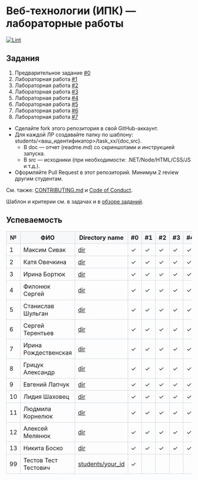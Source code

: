 
# Веб‑технологии (ИПК) — лабораторные работы

[![Lint](https://github.com/brstu/IPK-WT-P30/actions/workflows/lint.yml/badge.svg)](https://github.com/brstu/IPK-WT-P30/actions/workflows/lint.yml)

## Задания

1. Предварительное задание [#0](./tasks/task_00/readme.md)
2. Лабораторная работа [#1](./tasks/task_01/readme.md)
3. Лабораторная работа [#2](./tasks/task_02/readme.md)
4. Лабораторная работа [#3](./tasks/task_03/readme.md)
5. Лабораторная работа [#4](./tasks/task_04/readme.md)
6. Лабораторная работа [#5](./tasks/task_05/readme.md)
7. Лабораторная работа [#6](./tasks/task_06/readme.md)
8. Лабораторная работа [#7](./tasks/task_07/readme.md)


- Сделайте fork этого репозитория в свой GitHub-аккаунт.
- Для каждой ЛР создавайте папку по шаблону: students/<ваш_идентификатор>/task_xx/{doc,src}.
  - В doc — отчет (readme.md) со скриншотами и инструкцией запуска.
  - В src — исходники (при необходимости: .NET/Node/HTML/CSS/JS и т.д.).
- Оформляйте Pull Request в этот репозиторий. Минимум 2 review другим студентам.

См. также: [CONTRIBUTING.md](./CONTRIBUTING.md) и [Code of Conduct](./CODE_OF_CONDUCT.md).

Шаблон и критерии см. в задачах и в [обзоре заданий](./tasks/readme.md).

## Успеваемость 

| №  | ФИО | Directory name | #0 | #1 | #2 | #3 | #4 | #5 | #6 | #7 | #8 | #9 | #10 | #11 | #12 | #13 | #14 | #15 | #16 | Рейтинг |
|----|-----|-----------------|----|----|----|----|----|----|----|----|----|----|-----|-----|-----|-----|-----|-----|-----|---------|
| 1  |  Максим Сивак   | [dir](./students/MaksimSivak/) | ✓   | ✓   |  ✓  |  ✓  |  ✓  | ✓   |  ✓  |  ✓   |    |    |     |     |     |     |     |     |     |         |
| 2  |  Катя Овечкина   | [dir](./students/kateSaharok) | ✓   | ✓   |  ✓  |  ✓  |  ✓  | ✓  | ✓ | ✓    |    |    |     |     |     |     |     |     |     |         |
| 3  |  Ирина Бортюк   | [dir](./students/IrinaBartsiuk) | ✓   | ✓   |  ✓  |   ✓   |   ✓ |   ✓ |  ✓ |   ✓   |    |    |     |     |     |     |     |     |     |         |
| 4  |  Филонюк Сергей   | [dir](./students/FilonyukSergei/) | ✓   | ✓   |  ✓  |  ✓  |  ✓  | ✓   |  ✓  |  ✓   |    |    |     |     |     |     |     |     |     |         |
| 5  |  Станислав Шульган   | [dir](./students/ShulhanStanislav/) | ✓   | ✓   |  ✓  |  ✓  |  ✓  | ✓   |  ✓  |  ✓   |    |    |     |     |     |     |     |     |     |         |
| 6  |  Сергей Терентьев   | [dir](./students/TerentyevSergey) | ✓   | ✓   |  ✓ |  ✓   |  ✓ |  ✓ | ✓ |  ✓   |    |    |     |     |     |     |     |     |     |         |
| 7  |  Ирина Рождественская   | [dir](./students/IraRozhdestvenskaja) | ✓   |  ✓  |  ✓ | ✓  | ✓   | ✓   | ✓  | ✓     |    |    |     |     |     |     |     |     |     |         |
| 8 |  Грицук Александр   | [dir](./students/TerentyevSergey) | ✓   |  ✓  |  ✓ | ✓  | ✓  | ✓  | ✓ |  ✓   |    |    |     |     |     |     |     |     |     |         |
| 9 |  Евгений Лапчук  | [dir](./students/YauheniLapchuk) | ✓   |  ✓  |  ✓ | ✓  | ✓  | ✓  | ✓ |  ✓   |    |    |     |     |     |     |     |     |     |         |
| 10 |  Лидия Шаховец  | [dir](./students/LidyaSkakhovets) | ✓   |  ✓  |  ✓ | ✓  | ✓  | ✓  | ✓ |  ✓   |    |    |     |     |     |     |     |     |     |         |
| 11 |  Людмила Корнелюк | [dir](./students/LudmilaKorneluk) | ✓   |  ✓  |  ✓ | ✓  | ✓  | ✓  | ✓ |  ✓   |    |    |     |     |     |     |     |     |     |         |
| 12 |  Алексей Мелянюк | [dir](./students/AlexeyMelianiuk) | ✓   |  ✓  |  ✓ | ✓  | ✓  | ✓  | ✓ |  ✓   |    |    |     |     |     |     |     |     |     |         |
| 13 |  Никита Боско | [dir](./students/Boskonikita) | ✓   |  ✓  |  ✓ | ✓  | ✓  | ✓  | ✓ |  ✓   |    |    |     |     |     |     |     |     |     |         |
| 99 | Тестов Тест Тестович | [students/your_id](./students/your_id/) | ✓  |    |    |    |    |    |    |    |    |    |     |     |     |     |     |     |     |         |

<!-- Table styles for GitHub Pages/Docs; ignored in GitHub README rendering -->
<style>
table {
  border-collapse: collapse;
}
table th, table td {
  border: 1px solid #d0d7de;
  padding: 6px 8px;
}
table thead th {
  background-color: #f6f8fa;
}
</style>
